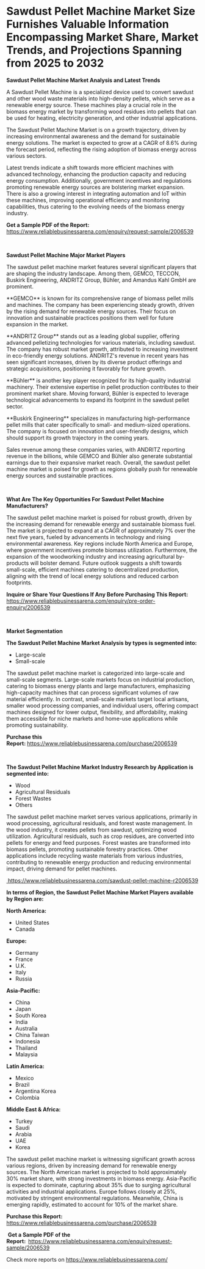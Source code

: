 <p><h1>Sawdust Pellet Machine Market Size Furnishes Valuable Information Encompassing Market Share, Market Trends, and Projections Spanning from 2025 to 2032</h1></p><p><strong>Sawdust Pellet Machine Market Analysis and Latest Trends</strong></p>
<p><p>A Sawdust Pellet Machine is a specialized device used to convert sawdust and other wood waste materials into high-density pellets, which serve as a renewable energy source. These machines play a crucial role in the biomass energy market by transforming wood residues into pellets that can be used for heating, electricity generation, and other industrial applications. </p><p>The Sawdust Pellet Machine Market is on a growth trajectory, driven by increasing environmental awareness and the demand for sustainable energy solutions. The market is expected to grow at a CAGR of 8.6% during the forecast period, reflecting the rising adoption of biomass energy across various sectors. </p><p>Latest trends indicate a shift towards more efficient machines with advanced technology, enhancing the production capacity and reducing energy consumption. Additionally, government incentives and regulations promoting renewable energy sources are bolstering market expansion. There is also a growing interest in integrating automation and IoT within these machines, improving operational efficiency and monitoring capabilities, thus catering to the evolving needs of the biomass energy industry.</p></p>
<p><strong>Get a Sample PDF of the Report:&nbsp;</strong> <a href="https://www.reliablebusinessarena.com/enquiry/request-sample/2006539?utm_campaign=1905&utm_medium=2&utm_source=Github&utm_content=ia&utm_term=20022025&utm_id=sawdust-pellet-machine">https://www.reliablebusinessarena.com/enquiry/request-sample/2006539</a></p>
<p>&nbsp;</p>
<p><strong>Sawdust Pellet Machine Major Market Players</strong></p>
<p><p>The sawdust pellet machine market features several significant players that are shaping the industry landscape. Among them, GEMCO, TECCON, Buskirk Engineering, ANDRITZ Group, Bühler, and Amandus Kahl GmbH are prominent.</p><p>**GEMCO** is known for its comprehensive range of biomass pellet mills and machines. The company has been experiencing steady growth, driven by the rising demand for renewable energy sources. Their focus on innovation and sustainable practices positions them well for future expansion in the market.</p><p>**ANDRITZ Group** stands out as a leading global supplier, offering advanced pelletizing technologies for various materials, including sawdust. The company has robust market growth, attributed to increasing investment in eco-friendly energy solutions. ANDRITZ's revenue in recent years has seen significant increases, driven by its diverse product offerings and strategic acquisitions, positioning it favorably for future growth.</p><p>**Bühler** is another key player recognized for its high-quality industrial machinery. Their extensive expertise in pellet production contributes to their prominent market share. Moving forward, Bühler is expected to leverage technological advancements to expand its footprint in the sawdust pellet sector.</p><p>**Buskirk Engineering** specializes in manufacturing high-performance pellet mills that cater specifically to small- and medium-sized operations. The company is focused on innovation and user-friendly designs, which should support its growth trajectory in the coming years.</p><p>Sales revenue among these companies varies, with ANDRITZ reporting revenue in the billions, while GEMCO and Bühler also generate substantial earnings due to their expansive market reach. Overall, the sawdust pellet machine market is poised for growth as regions globally push for renewable energy sources and sustainable practices.</p></p>
<p>&nbsp;</p>
<p><strong>What Are The Key Opportunities For Sawdust Pellet Machine Manufacturers?</strong></p>
<p><p>The sawdust pellet machine market is poised for robust growth, driven by the increasing demand for renewable energy and sustainable biomass fuel. The market is projected to expand at a CAGR of approximately 7% over the next five years, fueled by advancements in technology and rising environmental awareness. Key regions include North America and Europe, where government incentives promote biomass utilization. Furthermore, the expansion of the woodworking industry and increasing agricultural by-products will bolster demand. Future outlook suggests a shift towards small-scale, efficient machines catering to decentralized production, aligning with the trend of local energy solutions and reduced carbon footprints.</p></p>
<p><strong>Inquire or Share Your Questions If Any Before Purchasing This Report:</strong> <a href="https://www.reliablebusinessarena.com/enquiry/pre-order-enquiry/2006539?utm_campaign=1905&utm_medium=2&utm_source=Github&utm_content=ia&utm_term=20022025&utm_id=sawdust-pellet-machine">https://www.reliablebusinessarena.com/enquiry/pre-order-enquiry/2006539</a></p>
<p>&nbsp;</p>
<p><strong>Market Segmentation</strong></p>
<p><strong>The Sawdust Pellet Machine Market Analysis by types is segmented into:</strong></p>
<p><ul><li>Large-scale</li><li>Small-scale</li></ul></p>
<p><p>The sawdust pellet machine market is categorized into large-scale and small-scale segments. Large-scale markets focus on industrial production, catering to biomass energy plants and large manufacturers, emphasizing high-capacity machines that can process significant volumes of raw material efficiently. In contrast, small-scale markets target local artisans, smaller wood processing companies, and individual users, offering compact machines designed for lower output, flexibility, and affordability, making them accessible for niche markets and home-use applications while promoting sustainability.</p></p>
<p><strong>Purchase this Report:&nbsp;</strong><a href="https://www.reliablebusinessarena.com/purchase/2006539?utm_campaign=1905&utm_medium=2&utm_source=Github&utm_content=ia&utm_term=20022025&utm_id=sawdust-pellet-machine">https://www.reliablebusinessarena.com/purchase/2006539</a></p>
<p>&nbsp;</p>
<p><strong>The Sawdust Pellet Machine Market Industry Research by Application is segmented into:</strong></p>
<p><ul><li>Wood</li><li>Agricultural Residuals</li><li>Forest Wastes</li><li>Others</li></ul></p>
<p><p>The sawdust pellet machine market serves various applications, primarily in wood processing, agricultural residuals, and forest waste management. In the wood industry, it creates pellets from sawdust, optimizing wood utilization. Agricultural residuals, such as crop residues, are converted into pellets for energy and feed purposes. Forest wastes are transformed into biomass pellets, promoting sustainable forestry practices. Other applications include recycling waste materials from various industries, contributing to renewable energy production and reducing environmental impact, driving demand for pellet machines.</p></p>
<p><a href="https://www.reliablebusinessarena.com/sawdust-pellet-machine-r2006539?utm_campaign=1905&utm_medium=2&utm_source=Github&utm_content=ia&utm_term=20022025&utm_id=sawdust-pellet-machine">&nbsp;https://www.reliablebusinessarena.com/sawdust-pellet-machine-r2006539</a></p>
<p><strong>In terms of Region, the Sawdust Pellet Machine Market Players available by Region are:</strong></p>
<p>
    <p> <strong> North America: </strong>
        <ul>
            <li>United States</li>
            <li>Canada</li>
        </ul>
        </p> 
    <p> <strong> Europe: </strong>
        <ul>
            <li>Germany</li>
            <li>France</li>
            <li>U.K.</li>
            <li>Italy</li>
            <li>Russia</li>
        </ul>
        </p> 
    <p> <strong> Asia-Pacific: </strong>
        <ul>
            <li>China</li>
            <li>Japan</li>
            <li>South Korea</li>
            <li>India</li>
            <li>Australia</li>
            <li>China Taiwan</li>
            <li>Indonesia</li>
            <li>Thailand</li>
            <li>Malaysia</li>
        </ul>
        </p> 
    <p> <strong> Latin America: </strong>
        <ul>
            <li>Mexico</li>
            <li>Brazil</li>
            <li>Argentina Korea</li>
            <li>Colombia</li>
        </ul>
        </p> 
    <p> <strong> Middle East & Africa: </strong>
        <ul>
            <li>Turkey</li>
            <li>Saudi</li>
            <li>Arabia</li>
            <li>UAE</li>
            <li>Korea</li>
        </ul>
    </p>
    </p>
<p><p>The sawdust pellet machine market is witnessing significant growth across various regions, driven by increasing demand for renewable energy sources. The North American market is projected to hold approximately 30% market share, with strong investments in biomass energy. Asia-Pacific is expected to dominate, capturing about 35% due to surging agricultural activities and industrial applications. Europe follows closely at 25%, motivated by stringent environmental regulations. Meanwhile, China is emerging rapidly, estimated to account for 10% of the market share.</p></p>
<p><strong>Purchase this Report: </strong><a href="https://www.reliablebusinessarena.com/purchase/2006539?utm_campaign=1905&utm_medium=2&utm_source=Github&utm_content=ia&utm_term=20022025&utm_id=sawdust-pellet-machine">https://www.reliablebusinessarena.com/purchase/2006539</a></p>
<p>&nbsp;<strong>Get a Sample PDF of the Report:&nbsp;&nbsp;</strong><a href="https://www.reliablebusinessarena.com/enquiry/request-sample/2006539?utm_campaign=1905&utm_medium=2&utm_source=Github&utm_content=ia&utm_term=20022025&utm_id=sawdust-pellet-machine">https://www.reliablebusinessarena.com/enquiry/request-sample/2006539</a></p>
<p><strong></strong></p>
<p>Check more reports on <a href="https://www.reliablebusinessarena.com/?utm_campaign=1905&utm_medium=2&utm_source=Github&utm_content=ia&utm_term=20022025&utm_id=sawdust-pellet-machine">https://www.reliablebusinessarena.com/</a></p>